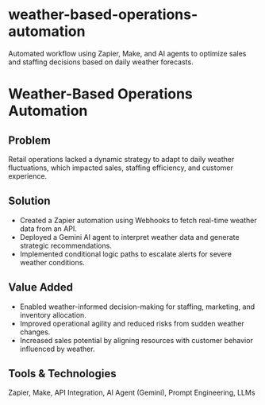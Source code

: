 # weather-based-operations-automation
Automated workflow using Zapier, Make, and AI agents to optimize sales and staffing decisions based on daily weather forecasts.
# Weather-Based Operations Automation  

## Problem  
Retail operations lacked a dynamic strategy to adapt to daily weather fluctuations, which impacted sales, staffing efficiency, and customer experience.  

## Solution  
- Created a Zapier automation using Webhooks to fetch real-time weather data from an API.  
- Deployed a Gemini AI agent to interpret weather data and generate strategic recommendations.  
- Implemented conditional logic paths to escalate alerts for severe weather conditions.  

## Value Added  
- Enabled weather-informed decision-making for staffing, marketing, and inventory allocation.  
- Improved operational agility and reduced risks from sudden weather changes.  
- Increased sales potential by aligning resources with customer behavior influenced by weather.  

## Tools & Technologies  
Zapier, Make, API Integration, AI Agent (Gemini), Prompt Engineering, LLMs  
